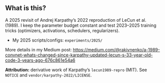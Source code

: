 ## What is this?
A 2025 revisit of Andrej Karpathy’s 2022 reproduction of LeCun et al. (1989).
I keep the parameter budget constant and test 2023–2025 training tricks
(optimizers, activations, schedulers, regularizers).

- My 2025 scripts/configs: `experiments/2025/`

More details in my Medium post:
https://medium.com/@rakivnenko/a-1989-convnet-whats-changed-since-karpathy-updated-lecun-s-33-year-old-code-3-years-ago-676c861e54a6

**Attribution:** derivative work of Karpathy’s `lecun1989-repro` (MIT).
See `NOTICE` and `vendor/karpathy-2022/LICENSE`.
